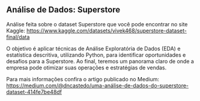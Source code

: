 ## Análise de Dados: Superstore

Análise feita sobre o dataset Superstore que você pode encontrar no site Kaggle: https://www.kaggle.com/datasets/vivek468/superstore-dataset-final/data

O objetivo é aplicar técnicas de Análise Exploratória de Dados (EDA) e estatística descritiva, utilizando Python, para identificar oportunidades e desafios para a Superstore. Ao final, teremos um panorama claro de onde a empresa pode otimizar suas operações e estratégias de vendas.

Para mais informações confira o artigo publicado no Medium: https://medium.com/@dncastedo/uma-análise-de-dados-do-superstore-dataset-414fe7be48df
